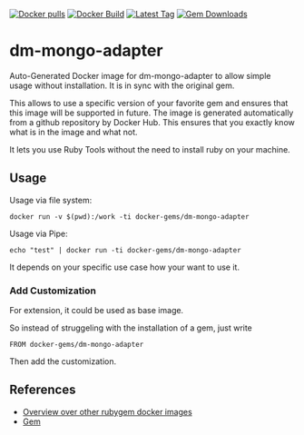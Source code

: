 [![Docker pulls](https://img.shields.io/docker/pulls/rubygem/dm-mongo-adapter.svg)](https://hub.docker.com/r/rubygem/dm-mongo-adapter/)
[![Docker Build](https://img.shields.io/docker/automated/rubygem/dm-mongo-adapter.svg)](https://hub.docker.com/r/rubygem/dm-mongo-adapter/)
[![Latest Tag](https://img.shields.io/github/tag/docker-rubygem/dm-mongo-adapter.svg)](https://hub.docker.com/r/rubygem/dm-mongo-adapter/)
[![Gem Downloads](https://img.shields.io/gem/dt/dm-mongo-adapter.svg)](https://rubygems.org/gems/dm-mongo-adapter/)
# dm-mongo-adapter

Auto-Generated Docker image for dm-mongo-adapter to allow simple usage without installation.
It is in sync with the original gem.

This allows to use a specific version of your favorite gem and ensures that this image will be supported in future.
The image is generated automatically from a github repository by Docker Hub.
This ensures that you exactly know what is in the image and what not.

It lets you use Ruby Tools without the need to install ruby on your machine.

## Usage

Usage via file system:

`docker run -v $(pwd):/work -ti docker-gems/dm-mongo-adapter`

Usage via Pipe:

`echo "test" | docker run -ti docker-gems/dm-mongo-adapter`

It depends on your specific use case how your want to use it.

### Add Customization

For extension, it could be used as base image.

So instead of struggeling with the installation of a gem, just write

`FROM docker-gems/dm-mongo-adapter`

Then add the customization.

## References

 - [Overview over other rubygem docker images](https://github.com/thinkbot/docker-rubygem)
 - [Gem](https://rubygems.org/gems/dm-mongo-adapter/)
